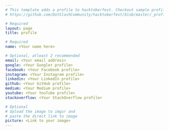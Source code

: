 ```yaml
---
# This template adds a profile to hacktoberfest. Checkout sample profile at
# https://github.com/DotSlashCommunity/hacktoberfest/blob/master/_profile/ksdme.md

# Required
layout: page
title: profile

# Required
name: <Your name here>

# Optional, atleast 2 recommended
email: <Your email address>
google: <Your Google+ profile>
facebook: <Your Facebook profile>
instagram: <Your Instagram profile>
linkedin: <Your LinkedIn profile>
github: <Your GitHub profile> 
medium: <Your Medium profile>
youtube: <Your YouTube profile>
stackoverflow: <Your StackOverflow profile>

# Optional
# Upload the image to imgur and
# paste the direct link to image
picture: <Link to your image>
---
```

